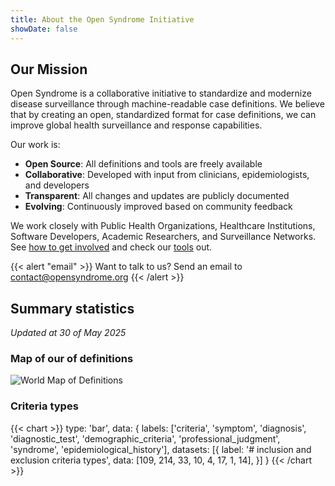 ```yaml
---
title: About the Open Syndrome Initiative
showDate: false
---
```


## Our Mission

Open Syndrome is a collaborative initiative to standardize and modernize disease surveillance through machine-readable case definitions.
We believe that by creating an open, standardized format for case definitions, we can improve global health surveillance and response capabilities.

Our work is:

* **Open Source**: All definitions and tools are freely available
* **Collaborative**: Developed with input from clinicians, epidemiologists, and developers
* **Transparent**: All changes and updates are publicly documented
* **Evolving**: Continuously improved based on community feedback

We work closely with Public Health Organizations, Healthcare Institutions, Software Developers, Academic Researchers, and Surveillance Networks.
See [how to get involved](/how/) and check our [tools](/how/our_tools) out.

{{< alert "email" >}}
Want to talk to us? Send an email to [contact@opensyndrome.org](mailto:contact@opensyndrome.org)
{{< /alert >}}

## Summary statistics

_Updated at 30 of May 2025_

### Map of our of definitions

![World Map of Definitions](/images/world_map.svg)

### Criteria types

{{< chart >}}
type: 'bar',
data: {
  labels: ['criteria', 'symptom', 'diagnosis', 'diagnostic_test', 'demographic_criteria', 'professional_judgment', 'syndrome', 'epidemiological_history'],
  datasets: [{
    label: '# inclusion and exclusion criteria types',
    data: [109, 214, 33, 10, 4, 17, 1, 14],
  }]
}
{{< /chart >}}
